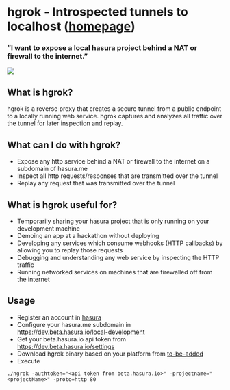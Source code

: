 # hgrok - Introspected tunnels to localhost ([homepage](https://beta.hasura.io))
### ”I want to expose a local hasura project behind a NAT or firewall to the internet.”
![](https://dev.beta.hasura.io/rstatic/dist/d381a3c91a318589ac4b383222295d17.png)

## What is hgrok?
hgrok is a reverse proxy that creates a secure tunnel from a public endpoint to a locally running web service.
hgrok captures and analyzes all traffic over the tunnel for later inspection and replay.

## What can I do with hgrok?
- Expose any http service behind a NAT or firewall to the internet on a subdomain of hasura.me
- Inspect all http requests/responses that are transmitted over the tunnel
- Replay any request that was transmitted over the tunnel


## What is hgrok useful for?
- Temporarily sharing your hasura project that is only running on your development machine
- Demoing an app at a hackathon without deploying
- Developing any services which consume webhooks (HTTP callbacks) by allowing you to replay those requests
- Debugging and understanding any web service by inspecting the HTTP traffic
- Running networked services on machines that are firewalled off from the internet


## Usage
- Register an account in [hasura](https://beta.hasura.io)
- Configure your hasura.me subdomain in https://dev.beta.hasura.io/local-development
- Get your beta.hasura.io api token from https://dev.beta.hasura.io/settings
- Download hgrok binary based on your platform from [to-be-added](#)
- Execute

```
./ngrok -authtoken="<api token from beta.hasura.io>" -projectname="<projectName>" -proto=http 80 
```
